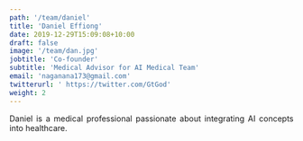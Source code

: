 ```yaml
---
path: '/team/daniel'
title: 'Daniel Effiong'
date: 2019-12-29T15:09:08+10:00
draft: false
image: '/team/dan.jpg'
jobtitle: 'Co-founder'
subtitle: 'Medical Advisor for AI Medical Team'
email: 'naganana173@gmail.com'
twitterurl: ' https://twitter.com/GtGod'
weight: 2
---
```


<p style='text-align: justify'>
    Daniel is a medical professional passionate about integrating AI concepts into healthcare.
</p>
